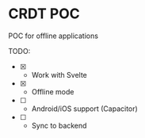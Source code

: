# CRDT POC

POC for offline applications

TODO:

- [x] - Work with Svelte
- [x] - Offline mode
- [ ] - Android/iOS support (Capacitor)
- [ ] - Sync to backend
